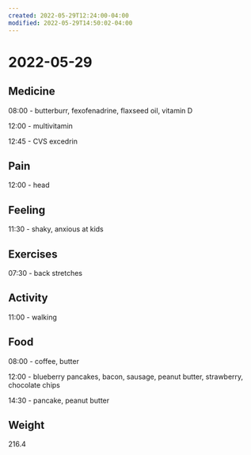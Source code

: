 ```yaml
---
created: 2022-05-29T12:24:00-04:00
modified: 2022-05-29T14:50:02-04:00
---
```


# 2022-05-29

## Medicine

08:00 - butterburr, fexofenadrine, flaxseed oil, vitamin D

12:00 - multivitamin

12:45 - CVS excedrin



## Pain

12:00 - head


## Feeling

11:30 - shaky, anxious at kids


## Exercises

07:30 - back stretches 


## Activity

11:00 - walking


## Food

08:00 - coffee, butter 

12:00 - blueberry pancakes, bacon, sausage, peanut butter, strawberry, chocolate chips

14:30 - pancake, peanut butter 


## Weight

216.4
